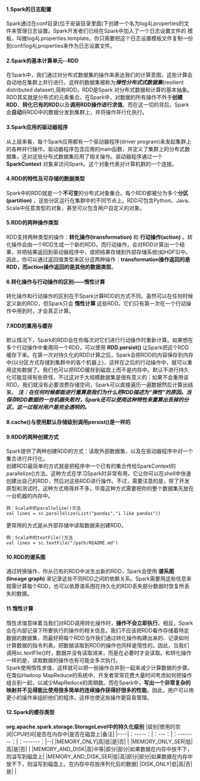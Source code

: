 #### 1.Spark的日志配置
Spark通过在conf目录(位于安装目录里面)下创建一个名为log4j.properties的文件来管理日志设置。Spark开发者们已经在Spark中加入了一个日志设置文件的
模板，叫做log4j.properties.template。你只需要把这个日志设置模板文件复制一份到conf/log4j.properties来作为日志设置文件。

#### 2.Spark的基本计算单元--RDD
在Spark中，我们通过对分布式数据集的操作来表达我们的计算意图，这些计算会自动地在集群上并行进行。这样的数据集被称为***弹性分布式式数据集***(resilient distributed dataset),简称RDD。RDD是Spark 对分布式数据和计算的基本抽象。</br>
RDD其实就是分布式的元素集合。在Spark中，对数据的所有操作不外乎**创建RDD**、**转化已有的RDD**以及**调用RDD操作进行求值**。而在这一切的背后，Spark会**自动**将RDD中的数据分发到集群上，并将操作并行化执行。

#### 3.Spark应用的驱动器程序
从上层来看，每个Spark应用都有一个驱动器程序(driver program)来发起集群上的各种并行操作。驱动器程序包含应用的main函数，并定义了集群上的分布式数据集，还对这些分布式数据集应用了相关操作。驱动器程序通过一个 **SparkContext** 对象来访问Spark。这个对象代表对计算机群的一个连接。

#### 4.RDD的特性及可存储的数据类型
Spark中的RDD就是一个**不可变**的分布式对象集合。每个RDD都被分为多个**分区(partition)** ，这些分区运行在集群中的不同节点上。RDD可包含Python、Java、Scala中任意类型的对象，甚至可以包含用户自定义的对象。

#### 5.RDD的两种操作类型
RDD支持两种类型的操作：**转化操作(transformation)** 和 **行动操作(action)** 。转化操作会由一个RDD生成一个新的RDD。而行动操作，会对RDD计算出一个结果，并把结果返回到驱动器程序中，或把结果存储到外部存储系统(如HDFS)中。因此，你可以通过返回值类型来区分这两种操作：**transformation操作返回的是RDD，而action操作返回的是其他的数据类型**。

#### 6.转化操作与行动操作的区别——惰性计算
转化操作和行动操作的区别在于Spark计算RDD的方式不同。虽然可以在任何时候定义新的RDD，但Spark只会 **惰性计算** 这些RDD。它们只有第一次在一个行动操作中用到时，才会真正计算。

#### 7.RDD的重用与缓存
默认情况下，Spark的RDD会在你每次对它们进行行动操作时重新计算。如果想在多个行动操作中重用同一个RDD，可以使用 **RDD.persist()** 让Spark把这个RDD缓存下来。在第一次对持久化的RDD计算之后，Spark会把RDD的内容保存到内存中(以分区方式存储到集群中的各个机器上)，这样在之后的行动操作中，就可以重用这些数据了。我们也可以把RDD缓存到磁盘上而不是内存中。默认不进行持久化可能显得有些奇怪，不过这对于大规模数据集是很有意义的：如果不会重用该RDD，我们就没有必要浪费存储空间，Spark可以直接遍历一遍数据然后计算出结果。
***注：在任何时候都能进行重算是我们为什么把RDD描述为“弹性”的原因。当保存RDD数据的一台机器失败时，Spark还可以使用这种特性来重算出丢掉的分区，这一过程对用户是完全透明的。***

#### 8.cache()与使用默认存储级别调用persist()是一样的

#### 9.RDD的两种创建方式
Spark提供了两种创建RDD的方式：读取外部数据集，以及在驱动器程序中对一个集合进行并行化。</br>
创建RDD最简单的方式就是把程序中一个已有的集合传给SparkContext的parallelize()方法。这种方式在学习Spark时非常有用，它让你可以在shell中快速创建出自己的RDD，然后对这些RDD进行操作。不过，需要注意的是，除了开发原型和测试时，这种方式用得并不多，毕竟这种方式需要把你的整个数据集先放在一台机器的内存中。
```
例：Scala中的parallelize()方法
val lines = sc.parallelize(List("pandas","i like pandas"))
```
更常用的方式是从外部存储中读取数据来创建RDD。
```
例：Scala中的textFile()方法
val lines = sc.textFile("/path/README.md")
```
#### 10.RDD的谱系图
通过转换操作，你从已有的RDD中派生出新的RDD，Spark会使用 **谱系图(lineage graph)** 来记录这些不同RDD之间的依赖关系。Spark需要用这些信息来按需计算每个RDD，也可以依靠谱系图在持久化的RDD丢失部分数据时恢复所丢失的数据。

#### 11.惰性计算
惰性求值意味着当我们对RDD调用转化操作时，**操作不会立即执行**。相反，Spark会在内部记录下所要执行的操作的相关信息。我们不应该把RDD看作存储着特定数据的数据集，而最好把每个RDD当作我们通过转化操作构建出来的、记录如何计算数据的指令列表。把数据读取到RDD的操作也同样是惰性的。因此，当我们调用sc.textFile()时，数据并没有读取进来，而是在必要时才会读取。和转化操作一样的是，读取数据的操作也有可能会多次执行。</br>
Spark使用惰性求值，这样就可以把一些操作合并到一起来减少计算数据的步骤。在类似Hadoop MapReduce的系统中，开发者常常花费大量时间考虑如何把操作组合到一起，以减少MapReduce的周期数。而在Spark中，**写出一个非常复杂的映射并不见得能比使用很多简单的连续操作获得好很多的性能**。因此，用户可以用更小的操作来组织他们的程序，这样也使这些操作更容易管理。

#### 12.Spark的缓存类型
**org.apache.spark.storage.StorageLevel中的持久化级别**
|级别|使用的空间|CPU时间|是否在内存中|是否在磁盘上|备注|
|----|：-----：|：---：|：--------：|：-------：|--|
|MEMORY_ONLY|高|低|是|否| |
|MEMORY_ONLY_SER|低|高|是|否| |
|MEMORY_AND_DISK|高|中等|部分|部分|如果数据在内存中放不下，则溢写到磁盘上|
|MEMORY_AND_DISK_SER|低|高|部分|部分|如果数据在内存中放不下，则溢写到磁盘上。在内存中存放序列化后的数据|
|DISK_ONLY|低|高|否|是| |







